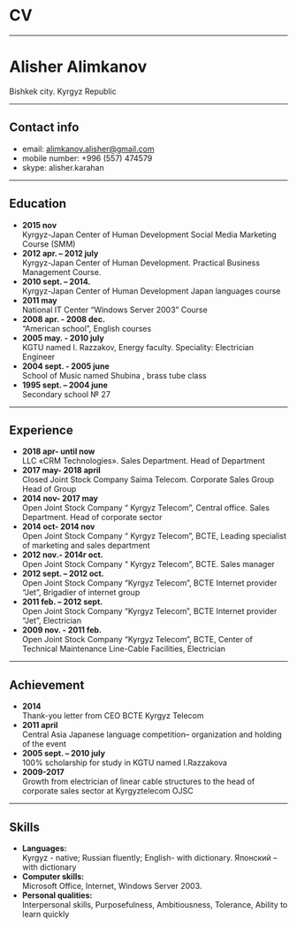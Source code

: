 # CV
***
# Alisher Alimkanov <br /> 
Bishkek city. Kyrgyz Republic
***
## Contact info
- email: alimkanov.alisher@gmail.com
- mobile number: +996 (557) 474579
- skype: alisher.karahan
***
## Education
- **2015 nov** <br />          Kyrgyz-Japan Center of Human Development	Social Media Marketing Course (SMM)
- **2012 apr. – 2012 july** <br /> Kyrgyz-Japan Center of Human Development. Practical Business Management Course.
- **2010 sept. – 2014.**   <br />  Kyrgyz-Japan Center of Human Development Japan languages course
- **2011 may**     <br />          National IT Center “Windows Server 2003” Course
- **2008 apr. - 2008 dec.** <br />“American school”, English courses
- **2005 may. - 2010 july** <br /> KGTU named I. Razzakov, Energy faculty. Speciality: Electrician Engineer 
- **2004 sept. - 2005 june** <br /> School of Music named Shubina , brass tube class
- **1995 sept. – 2004 june** <br />  Secondary school № 27 
***
## Experience
- **2018 apr- until now**	<br />	LLC «CRM Technologies». Sales Department. Head of Department
- **2017 may- 2018 april** <br />	Closed Joint Stock Company Saima Telecom. Corporate Sales Group Head of Group 
- **2014 nov- 2017 may** <br />	Open Joint Stock Company “ Kyrgyz Telecom”, Central office. Sales Department. Head of corporate sector 
- **2014 oct- 2014 nov** <br />	Open Joint Stock Company “ Kyrgyz Telecom”, BCTE, Leading specialist of marketing and sales department
- **2012 nov.- 2014г oct.** <br />	Open Joint Stock Company “ Kyrgyz Telecom”, BCTE. Sales manager 
- **2012 sept. – 2012 oct.** <br />	Open Joint Stock Company “Kyrgyz Telecom”, BCTE Internet provider “Jet”,
Brigadier of internet group
- **2011 feb. – 2012 sept.** <br />	Open Joint Stock Company “Kyrgyz Telecom”, BCTE Internet provider “Jet”, Electrician
- **2009 nov. - 2011 feb.**	<br />Open Joint Stock Company “Kyrgyz Telecom”, BCTE, Center of Technical Maintenance  Line-Cable Facilities, Electrician
***
## Achievement
- **2014**	<br /> Thank-you letter from CEO BCTE Kyrgyz Telecom
- **2011 april** <br />	Central Asia Japanese language competition– organization and holding of the event
- **2005 sept. – 2010 july** <br /> 100% scholarship for study in KGTU named I.Razzakova
- **2009-2017**	<br /> Growth from electrician of linear cable structures to the head of corporate sales sector at Kyrgyztelecom OJSC
***
## Skills
- **Languages:** <br />	Kyrgyz - native; Russian fluently; English- with dictionary. Японский – with dictionary
- **Computer skills:** <br />	Microsoft Office, Internet, Windows Server 2003.
- **Personal qualities:** <br />	Interpersonal skills, Purposefulness, Ambitiousness, Tolerance, Ability to learn quickly

